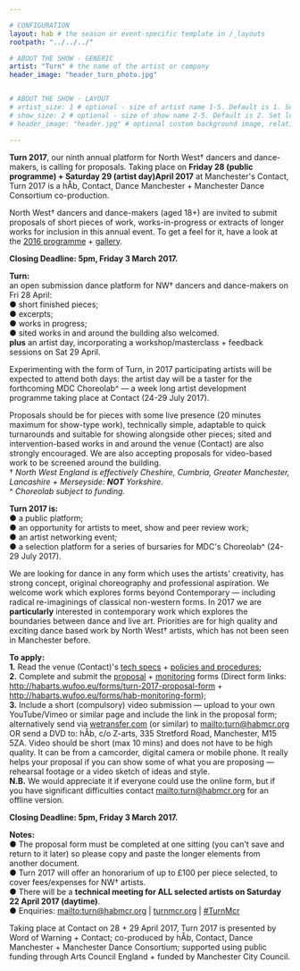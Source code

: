 ```yaml
---

# CONFIGURATION
layout: hab # the season or event-specific template in /_layouts
rootpath: "../../../"

# ABOUT THE SHOW - GENERIC
artist: "Turn" # the name of the artist or company
header_image: "header_turn_photo.jpg"   


# ABOUT THE SHOW - LAYOUT
# artist_size: 1 # optional - size of artist name 1-5. Default is 1. Set longer names to lower values
# show_size: 2 # optional - size of show name 2-5. Default is 2. Set longer names to lower values
# header_image: "header.jpg" # optional custom background image, relative to current page

---
```

**Turn 2017**, our ninth annual platform for North West† dancers and dance-makers, is calling for proposals. Taking place on **Friday 28 (public programme) + Saturday 29 (artist day)April  2017** at Manchester's Contact, Turn 2017 is a hÅb, Contact, Dance Manchester + Manchester Dance Consortium co-production.           
            
North West† dancers and dance-makers (aged 18+) are invited to submit proposals of short pieces of work, works-in-progress or extracts of longer works for inclusion in this annual event. To get a feel for it, have a look at the [2016 programme](/archive/2016-turn) + [gallery](/galleries/2016-turn).         
        
**Closing Deadline: 5pm, Friday 3 March 2017.**       
          
**Turn:**    
an open submission dance platform for NW† dancers and dance-makers on Fri 28 April:    
● short finished pieces;      
● excerpts;    
● works in progress;    
● sited works in and around the building also welcomed.     
**plus** an artist day, incorporating a workshop/masterclass + feedback sessions on Sat 29 April.     
         
Experimenting with the form of Turn, in 2017 participating artists will be expected to attend both days: the artist day will be a taster for the forthcoming MDC Choreolab^ — a week long artist development programme taking place at Contact (24-29 July 2017).       
         
Proposals should be for pieces with some live presence (20 minutes maximum for show-type work), technically simple, adaptable to quick turnarounds and suitable for showing alongside other pieces; sited and intervention-based works in and around the venue (Contact) are also strongly encouraged. We are also accepting proposals for video-based work to be screened around the building.        
† *North West England is effectively Cheshire, Cumbria, Greater Manchester, Lancashire + Merseyside: **NOT** Yorkshire.*       
^ *Choreolab subject to funding.*        
        
**Turn 2017 is:**       
● a public platform;       
● an opportunity for artists to meet, show and peer review work;      
● an artist networking event;       
● a selection platform for a series of bursaries for MDC's Choreolab^ (24-29 July 2017).        
       
We are looking for dance in any form which uses the artists' creativity, has strong concept, original choreography and professional aspiration. We welcome work which explores forms beyond Contemporary — including radical re-imaginings of classical non-western forms. In 2017 we are **particularly** interested in contemporary work which explores the boundaries between dance and live art. Priorities are for high quality and exciting dance based work by North West† artists, which has not been seen in Manchester before.        
          
**To apply:**     
**1.** Read the venue (Contact)'s <a href="http://turnmcr.posthaven.com/pages/contact-tech-specs" target="_blank">tech specs</a> + <a href="http://turnmcr.posthaven.com/pages/policies-and-procedures-14138" target="_blank">policies and procedures</a>;        
**2.** Complete and submit the <a href="http://habarts.wufoo.eu/forms/turn-2017-proposal-form" target="_blank">proposal</a> + <a href="http://habarts.wufoo.eu/forms/hab-monitoring-form" target="_blank">monitoring</a> forms (Direct form links: http://habarts.wufoo.eu/forms/turn-2017-proposal-form + http://habarts.wufoo.eu/forms/hab-monitoring-form);        
**3.** Include a short (compulsory) video submission — upload to your own YouTube/Vimeo or similar page and include the link in the proposal form; alternatively send via <a href="http://www.wetransfer.com" target="_blank">wetransfer.com</a> (or similar) to <mailto:turn@habmcr.org> OR send a DVD to: hÅb, c/o Z-arts, 335 Stretford Road, Manchester, M15 5ZA. Video should be short (max 10 mins) and does not have to be high quality. It can be from a camcorder, digital camera or mobile phone. It really helps your proposal if you can show some of what you are proposing — rehearsal footage or a video sketch of ideas and style.        
**N.B.** We would appreciate it if everyone could use the online form, but if you have significant difficulties contact <mailto:turn@habmcr.org> for an offline version.       
         
**Closing Deadline: 5pm, Friday 3 March 2017.**        
       
**Notes:**      
● The proposal form must be completed at one sitting (you can't save and return to it later) so please copy and paste the longer elements from another document.    
● Turn 2017 will offer an honorarium of up to £100 per piece selected, to cover fees/expenses for NW† artists.    
● There will be a **technical meeting for ALL selected artists on Saturday 22 April 2017 (daytime)**.      
● Enquiries: <mailto:turn@habmcr.org> | <a href="http://turnmcr.org" target="_blank">turnmcr.org</a> | <a href="http://twitter.com/hashtag/TurnMcr" target="_blank">#TurnMcr</a>        
        
Taking place at Contact on 28 + 29 April 2017, Turn 2017 is presented by Word of Warning + Contact; co-produced by hÅb, Contact, Dance Manchester + Manchester Dance Consortium; supported using public funding through Arts Council England + funded by Manchester City Council.
